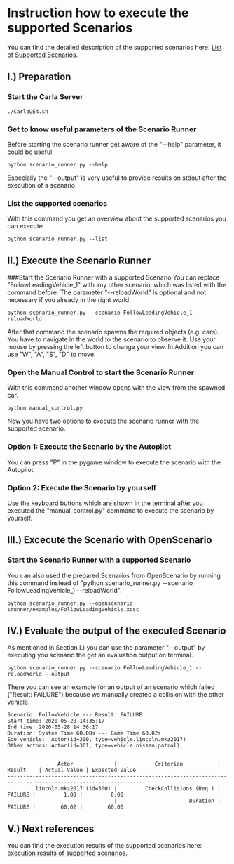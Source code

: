 # Instruction how to execute the supported Scenarios

You can find the detailed description of the supported scenarios here:
[List of Supported Scenarios](list_of_scenarios.md).

## I.) Preparation

### Start the Carla Server
```
./CarlaUE4.sh
```

### Get to know useful parameters of the Scenario Runner
Before starting the scenario runner get aware of the "--help" parameter, it could be useful.
```
python scenario_runner.py --help
```
Especially the "--output" is very useful to provide results on stdout after the execution of a scenario.
### List the supported scenarios
With this command you get an overview about the supported scenarios you can execute.
```
python scenario_runner.py --list
```

## II.) Execute the Scenario Runner

###Start the Scenario Runner with a supported Scenario
You can replace "FollowLeadingVehicle_1" with any other scenario, which was listed with the command before. The parameter "--reloadWorld" is optional and not necessary if you already in the right world.
```
python scenario_runner.py --scenario FollowLeadingVehicle_1 --reloadWorld
```

After that command the scenario spawns the required objects (e.g. cars). You have to navigate in the world to the scenario to observe it. Use your mouse by pressing the left button to change your view. In Addition you can use "W", "A", "S", "D" to move.

### Open the Manual Control to start the Scenario Runner
With this command another window opens with the view from the spawned car.
```
python manual_control.py
```
Now you have two options to execute the scenario runner with the supported scenario. 

### Option 1: Execute the Scenario by the Autopilot
You can press "P" in the pygame window to execute the scenario with the Autopilot.


### Option 2: Execute the Scenario by yourself
Use the keyboard buttons which are shown in the terminal after you executed the "manual_control.py" command to execute the scenario by yourself.


## III.) Excecute the Scenario with OpenScenario

### Start the Scenario Runner with a supported Scenario
You can also used the prepared Scenarios from OpenScenario by running this command instead of "python scenario_runner.py --scenario FollowLeadingVehicle_1 --reloadWorld".
```
python scenario_runner.py --openscenario srunner/examples/FollowLeadingVehicle.xosc
```


## IV.) Evaluate the output of the executed Scenario
As mentioned in Section I.) you can use the parameter "--output" by executing you scenario the get an evaluation output on terminal.
```
python scenario_runner.py --scenario FollowLeadingVehicle_1 --reloadWorld --output
```
There you can see an example for an output of an scenario which failed ("Result: FAILURE") because we manually created a collision with the other vehicle.
```
Scenario: FollowVehicle --- Result: FAILURE
Start time: 2020-05-28 14:35:17
End time: 2020-05-28 14:36:17
Duration: System Time 60.08s --- Game Time 60.02s
Ego vehicle:  Actor(id=300, type=vehicle.lincoln.mkz2017)
Other actors: Actor(id=301, type=vehicle.nissan.patrol); 


                Actor             |            Criterion           |   Result    | Actual Value | Expected Value 
-----------------------------------------------------------------------------------------------------------------
         lincoln.mkz2017 (id=300) |         CheckCollisions (Req.) |     FAILURE |         1.00 |         0.00 
                                  |                       Duration |     FAILURE |        60.02 |        60.00 
```

## V.) Next references
You can find the execution results of the supported scenarios here: 
[execution results of supported scenarios](execution_results_of_the_supported_scenarios.md).